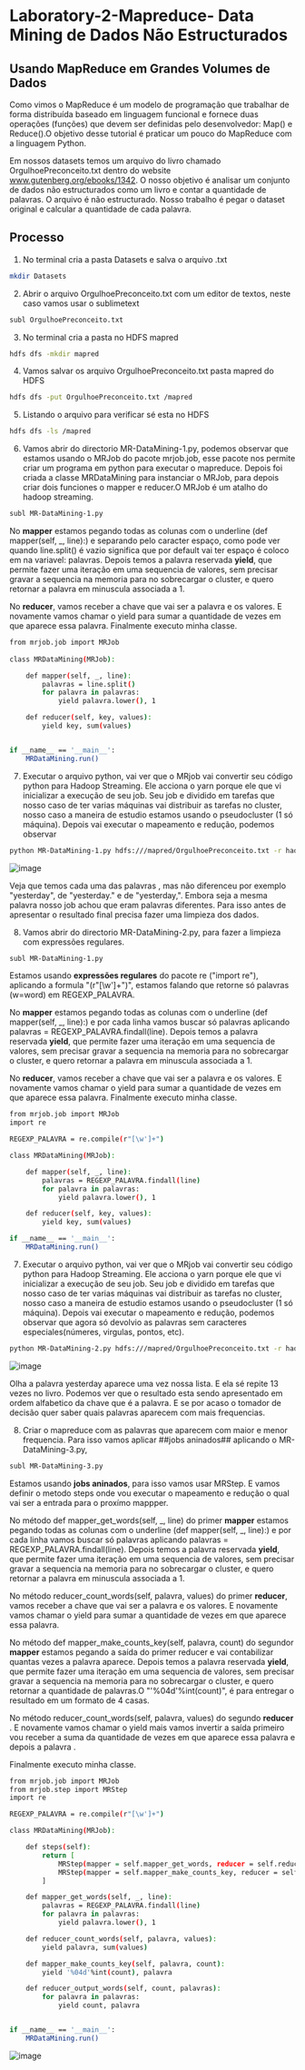 # Laboratory-2-Mapreduce- Data Mining de Dados Não Estructurados
## Usando MapReduce em Grandes Volumes de Dados
Como vimos o MapReduce é um modelo de programação que trabalhar de forma distribuída baseado em linguagem funcional e fornece duas operações (funções) que devem ser definidas pelo desenvolvedor: Map() e Reduce().O objetivo desse tutorial é praticar um pouco do MapReduce com a linguagem Python.

Em nossos datasets temos um arquivo do livro chamado OrgulhoePreconceito.txt dentro do website www.gutenberg.org/ebooks/1342. O nosso objetivo é analisar um conjunto de dados não estructurados como um livro e contar a quantidade de palavras. O arquivo é não estructurado. Nosso trabalho é pegar o dataset original e calcular a quantidade de cada palavra.

## Processo

1.  No terminal cria a pasta Datasets e salva o arquivo .txt
```sh
mkdir Datasets
```

2. Abrir o arquivo OrgulhoePreconceito.txt com um editor de textos, neste caso vamos usar o sublimetext
```sh
subl OrgulhoePreconceito.txt
```

3.  No terminal cria a pasta no HDFS mapred 
```sh
hdfs dfs -mkdir mapred
```

4. Vamos salvar os arquivo OrgulhoePreconceito.txt pasta mapred do HDFS
```sh
hdfs dfs -put OrgulhoePreconceito.txt /mapred
```

5. Listando o arquivo para verificar sé esta no HDFS
```sh
hdfs dfs -ls /mapred
```

6. Vamos abrir do directorio MR-DataMining-1.py, podemos observar que estamos usando o MRJob do pacote mrjob.job, esse pacote nos permite criar um programa em python para executar o mapreduce. Depois foi criada a classe MRDataMining para instanciar o MRJob, para depois criar dois funciones o mapper e reducer.O MRJob é um atalho do hadoop streaming. 
```sh
subl MR-DataMining-1.py
```

No **mapper** estamos pegando todas as colunas com o underline (def mapper(self, _, line):) e separando pelo caracter espaço, como pode ver quando line.split() é vazio significa que por default vai ter espaço é coloco em na variavel: palavras.
Depois temos a palavra reservada **yield**, que permite fazer uma iteração em uma sequencia de valores, sem precisar gravar a sequencia na memoria para no sobrecargar o cluster, e quero retornar a palavra em minuscula associada a 1. 

No **reducer**, vamos receber a chave que vai ser a palavra e os valores. E novamente vamos chamar o yield para sumar a quantidade de vezes em que aparece essa palavra.
Finalmente executo minha classe.
```sh
from mrjob.job import MRJob
 
class MRDataMining(MRJob):

    def mapper(self, _, line):
        palavras = line.split()
        for palavra in palavras:
            yield palavra.lower(), 1

    def reducer(self, key, values):
        yield key, sum(values)


if __name__ == '__main__':
    MRDataMining.run()

```
7. Executar o arquivo python, vai ver que o MRjob vai convertir seu código python para Hadoop Streaming. Ele acciona o yarn porque ele que vi inicializar a execução de seu job. Seu job e dividido em tarefas que nosso caso de ter varias máquinas vai distribuir as tarefas no cluster, nosso caso a maneira de estudio estamos usando o pseudocluster (1 só máquina). Depois vai executar o mapeamento e redução, podemos observar 

```sh
python MR-DataMining-1.py hdfs:///mapred/OrgulhoePreconceito.txt -r hadoop
```
![image](https://user-images.githubusercontent.com/87387315/138970449-a6393798-718b-4f2a-aed6-87d500a1b2fd.png)

Veja que temos cada uma das palavras , mas não diferenceu por exemplo "yesterday", de "yesterday." e de "yesterday,". Embora seja a mesma palavra nosso job achou que eram palavras diferentes. Para isso antes de apresentar o resultado final precisa fazer uma limpieza dos dados.

8. Vamos abrir do directorio MR-DataMining-2.py, para fazer a limpieza com expressões regulares. 
```sh
subl MR-DataMining-1.py
```
Estamos usando **expressões regulares**  do pacote re ("import re"), aplicando a formula "(r"[\w']+")", estamos falando que retorne só palavras (w=word) em REGEXP_PALAVRA.

No **mapper** estamos pegando todas as colunas com o underline (def mapper(self, _, line):) e por cada linha vamos buscar só palavras aplicando palavras = REGEXP_PALAVRA.findall(line).
Depois temos a palavra reservada **yield**, que permite fazer uma iteração em uma sequencia de valores, sem precisar gravar a sequencia na memoria para no sobrecargar o cluster, e quero retornar a palavra em minuscula associada a 1. 

No **reducer**, vamos receber a chave que vai ser a palavra e os valores. E novamente vamos chamar o yield para sumar a quantidade de vezes em que aparece essa palavra.
Finalmente executo minha classe.

```sh
from mrjob.job import MRJob
import re

REGEXP_PALAVRA = re.compile(r"[\w']+")

class MRDataMining(MRJob):

    def mapper(self, _, line):
        palavras = REGEXP_PALAVRA.findall(line)
        for palavra in palavras:
            yield palavra.lower(), 1

    def reducer(self, key, values):
        yield key, sum(values)

if __name__ == '__main__':
    MRDataMining.run()

```
7. Executar o arquivo python, vai ver que o MRjob vai convertir seu código python para Hadoop Streaming. Ele acciona o yarn porque ele que vi inicializar a execução de seu job. Seu job e dividido em tarefas que nosso caso de ter varias máquinas vai distribuir as tarefas no cluster, nosso caso a maneira de estudio estamos usando o pseudocluster (1 só máquina). Depois vai executar o mapeamento e redução, podemos observar que agora só devolvio as palavras sem caracteres especiales(númeres, virgulas, pontos, etc).

```sh
python MR-DataMining-2.py hdfs:///mapred/OrgulhoePreconceito.txt -r hadoop
```
![image](https://user-images.githubusercontent.com/87387315/138972263-8fc738f8-af6f-4567-ab47-69ee2b27a392.png)

Olha a palavra yesterday aparece uma vez nossa lista. E ela sé repite 13 vezes no livro. Podemos ver que o resultado esta sendo apresentado em ordem alfabetico da chave que é a palavra. E se por acaso o tomador de decisão quer saber quais palavras aparecem com mais frequencias.

8. Criar o mapreduce com as palavras que aparecem com maior e menor frequencia. Para isso vamos aplicar ##jobs aninados## aplicando o MR-DataMining-3.py, 
```sh
subl MR-DataMining-3.py
```
Estamos usando **jobs aninados**, para isso vamos usar MRStep. E vamos definir o metodo steps onde vou executar o mapeamento e redução o qual vai ser a entrada para o proxímo mappper.


No método def mapper_get_words(self, _, line) do primer **mapper** estamos pegando todas as colunas com o underline (def mapper(self, _, line):) e por cada linha vamos buscar só palavras aplicando palavras = REGEXP_PALAVRA.findall(line).
Depois temos a palavra reservada **yield**, que permite fazer uma iteração em uma sequencia de valores, sem precisar gravar a sequencia na memoria para no sobrecargar o cluster, e quero retornar a palavra em minuscula associada a 1. 

No método reducer_count_words(self, palavra, values) do primer **reducer**, vamos receber a chave que vai ser a palavra e os valores. E novamente vamos chamar o yield para sumar a quantidade de vezes em que aparece essa palavra.

No método  def mapper_make_counts_key(self, palavra, count) do segundor **mapper** estamos pegando a saída do primer reducer e vai contabilizar quantas vezes a palavra aparece.
Depois temos a palavra reservada **yield**, que permite fazer uma iteração em uma sequencia de valores, sem precisar gravar a sequencia na memoria para no sobrecargar o cluster, e quero retornar a quantidade de palavras.O "'%04d'%int(count)", é para entregar o resultado em um formato de 4 casas. 

No método reducer_count_words(self, palavra, values) do segundo **reducer** . E novamente vamos chamar o yield mais vamos invertir a saída primeiro vou receber a suma da quantidade de vezes em que aparece essa palavra e depois a palavra .

Finalmente executo minha classe.

```sh
from mrjob.job import MRJob
from mrjob.step import MRStep
import re

REGEXP_PALAVRA = re.compile(r"[\w']+")

class MRDataMining(MRJob):

    def steps(self):
        return [
            MRStep(mapper = self.mapper_get_words, reducer = self.reducer_count_words),
            MRStep(mapper = self.mapper_make_counts_key, reducer = self.reducer_output_words)
        ]

    def mapper_get_words(self, _, line):
        palavras = REGEXP_PALAVRA.findall(line)
        for palavra in palavras:
            yield palavra.lower(), 1

    def reducer_count_words(self, palavra, values):
        yield palavra, sum(values)

    def mapper_make_counts_key(self, palavra, count):
        yield '%04d'%int(count), palavra

    def reducer_output_words(self, count, palavras):
        for palavra in palavras:
            yield count, palavra


if __name__ == '__main__':
    MRDataMining.run()

```

![image](https://user-images.githubusercontent.com/87387315/139076749-02b26698-7f97-48b5-93c6-e72f8bf2da51.png)



